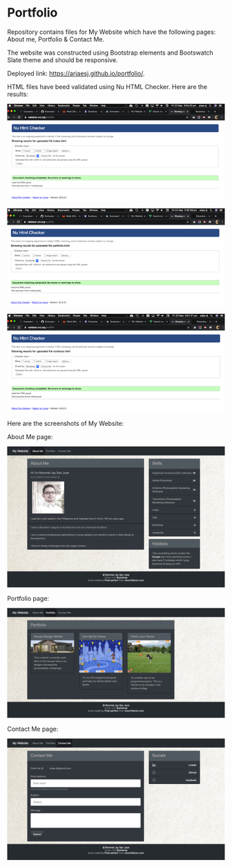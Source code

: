 # Portfolio

Repository contains files for My Website which have the following pages: About me, Portfolio & Contact Me.

The website was constructed using Bootstrap elements and Bootswatch Slate theme and should be responsive.

Deployed link: https://arjaesj.github.io/portfolio/.

HTML files have beed validated using Nu HTML Checker.
Here are the results:

![Image of index.html validated results](Assets/ReadmeImg/index-html-validate.png)

![Image of portfolio.html validated results](Assets/ReadmeImg/portfolio-html-validate.jpg) 

![Image of contacts.html validated results](Assets/ReadmeImg/contacts-html-validate.png) 


Here are the screenshots of My Website:

About Me page:

![Image of About Me page](Assets/ReadmeImg/MyWebsite-About-Me.png)

Portfolio page:

![Image of Porftolio page](Assets/ReadmeImg/MyWebsite-Portfolio.png)

Contact Me page:

![Image of Contactg Me](Assets/ReadmeImg/MyWebsite-Contact-Me.png)








